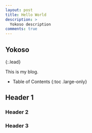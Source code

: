```yaml
---
layout: post
title: Hello World
description: >
  Yokoso description
comments: true
---
```


## Yokoso

{:.lead}

This is my blog.

- Table of Contents
{:toc .large-only}

## Header 1

### Header 2

### Header 3